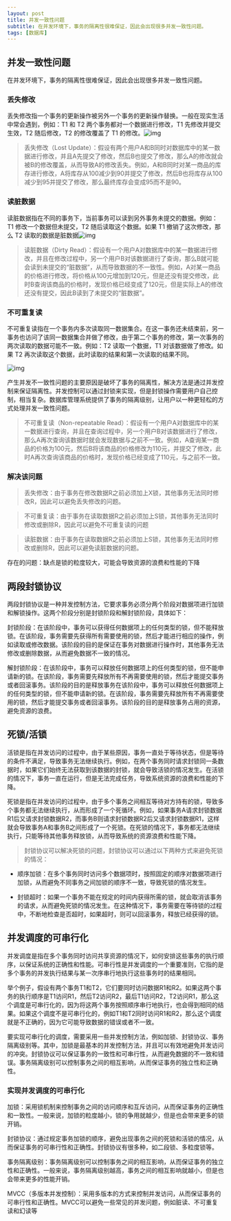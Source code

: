 ```yaml
---
layout: post
title: 并发一致性问题
subtitle: 在并发环境下，事务的隔离性很难保证，因此会出现很多并发一致性问题。
tags: [数据库]
---
```


## 并发一致性问题

在并发环境下，事务的隔离性很难保证，因此会出现很多并发一致性问题。

### 丢失修改

丢失修改指一个事务的更新操作被另外一个事务的更新操作替换。一般在现实生活中常会遇到，例如：T1 和 T2 两个事务都对一个数据进行修改，T1 先修改并提交生效，T2 随后修改，T2 的修改覆盖了 T1 的修改。![img](https://camo.githubusercontent.com/43e0bcae7603de0e236f6e4c73ac4343c279d00a2dc8f144cadf368caabd565a/68747470733a2f2f63732d6e6f7465732d313235363130393739362e636f732e61702d6775616e677a686f752e6d7971636c6f75642e636f6d2f696d6167652d32303139313230373232313734343234342e706e67)

> 丢失修改（Lost Update）：假设有两个用户A和B同时对数据库中的某一数据进行修改，并且A先提交了修改，然后B也提交了修改，那么A的修改就会被B的修改覆盖，从而导致A的修改丢失。例如，A和B同时对某一商品的库存进行修改，A将库存从100减少到90并提交了修改，然后B也将库存从100减少到95并提交了修改，那么最终库存会变成95而不是90。


### 读脏数据

读脏数据指在不同的事务下，当前事务可以读到另外事务未提交的数据。例如：T1 修改一个数据但未提交，T2 随后读取这个数据。如果 T1 撤销了这次修改，那么 T2 读取的数据是脏数据![img](https://camo.githubusercontent.com/153121db732e2d471cd447a0bead75acd302d68962b36ba391d607141a701654/68747470733a2f2f63732d6e6f7465732d313235363130393739362e636f732e61702d6775616e677a686f752e6d7971636c6f75642e636f6d2f696d6167652d32303139313230373232313932303336382e706e67)

> 读脏数据（Dirty Read）：假设有一个用户A对数据库中的某一数据进行修改，并且在修改过程中，另一个用户B对该数据进行了查询，那么B就可能会读到未提交的“脏数据”，从而导致数据的不一致性。例如，A对某一商品的价格进行修改，将价格从100元增加到120元，但是还没有提交修改，此时B查询该商品的价格时，发现价格已经变成了120元，但是实际上A的修改还没有提交，因此B读到了未提交的“脏数据”。


### 不可重复读

不可重复读指在一个事务内多次读取同一数据集合。在这一事务还未结束前，另一事务也访问了该同一数据集合并做了修改，由于第二个事务的修改，第一次事务的两次读取的数据可能不一致。例如：T2 读取一个数据，T1 对该数据做了修改。如果 T2 再次读取这个数据，此时读取的结果和第一次读取的结果不同。

![img](https://camo.githubusercontent.com/718d52fc7785b8c4c6878b8218adcad1a8c66b8a05fc5a581226e7c9950db004/68747470733a2f2f63732d6e6f7465732d313235363130393739362e636f732e61702d6775616e677a686f752e6d7971636c6f75642e636f6d2f696d6167652d32303139313230373232323130323031302e706e67)

产生并发不一致性问题的主要原因是破坏了事务的隔离性，解决方法是通过并发控制来保证隔离性。并发控制可以通过封锁来实现，但是封锁操作需要用户自己控制，相当复杂。数据库管理系统提供了事务的隔离级别，让用户以一种更轻松的方式处理并发一致性问题。


> 不可重复读（Non-repeatable Read）：假设有一个用户A对数据库中的某一数据进行查询，并且在查询过程中，另一个用户B对该数据进行了修改，那么A再次查询该数据时就会发现数据与之前不一致。例如，A查询某一商品的价格为100元，然后B将该商品的价格修改为110元，并提交了修改，此时A再次查询该商品的价格时，发现价格已经变成了110元，与之前不一致。

### 解决该问题


> 丢失修改：由于事务在修改数据R之前必须加上X锁，其他事务无法同时修改R，因此可以避免丢失修改的问题。

> 不可重复读：由于事务在读取数据R之前必须加上S锁，其他事务无法同时修改或删除R，因此可以避免不可重复读的问题

> 读脏数据：由于事务在读取数据R之前必须加上S锁，其他事务无法同时修改或删除R，因此可以避免读脏数据的问题。


存在的问题：缺点是锁的粒度较大，可能会导致资源的浪费和性能的下降

## 两段封锁协议

两段封锁协议是一种并发控制方法，它要求事务必须分两个阶段对数据项进行加锁和解锁操作。这两个阶段分别是封锁阶段和解封锁阶段，具体如下：

封锁阶段：在该阶段中，事务可以获得任何数据项上的任何类型的锁，但不能释放锁。在该阶段，事务需要先获得所有需要使用的锁，然后才能进行相应的操作，例如读取或修改数据。该阶段的目的是保证在事务对数据进行操作时，其他事务无法修改或删除数据，从而避免数据不一致的情况。

解封锁阶段：在该阶段中，事务可以释放任何数据项上的任何类型的锁，但不能申请新的锁。在该阶段，事务需要先释放所有不再需要使用的锁，然后才能提交事务或者回滚事务。该阶段的目的是释放事务在该阶段中，事务可以释放任何数据项上的任何类型的锁，但不能申请新的锁。在该阶段，事务需要先释放所有不再需要使用的锁，然后才能提交事务或者回滚事务。该阶段的目的是释放事务占用的资源，避免资源的浪费。


## 死锁/活锁

活锁是指在并发访问的过程中，由于某些原因，事务一直处于等待状态，但是等待的条件不满足，导致事务无法继续执行。例如，在两个事务同时请求封锁同一条数据时，如果它们始终无法获取到该数据的封锁，就会导致活锁的情况发生。在活锁的情况下，事务一直在运行，但是无法完成任务，导致系统资源的浪费和性能的下降。

死锁是指在并发访问的过程中，由于多个事务之间相互等待对方持有的锁，导致多个事务都无法继续执行，从而形成了一个死循环。例如，如果事务A请求封锁数据R1后又请求封锁数据R2，而事务B则请求封锁数据R2后又请求封锁数据R1，这样就会导致事务A和事务B之间形成了一个死锁。在死锁的情况下，事务都无法继续执行，只能等待其他事务释放锁，从而导致系统的资源浪费和性能下降。


> 封锁协议可以解决死锁的问题，封锁协议可以通过以下两种方式来避免死锁的情况：

- 顺序加锁：在多个事务同时访问多个数据项时，按照固定的顺序对数据项进行加锁，从而避免不同事务之间加锁的顺序不一致，导致死锁的情况发生。

- 封锁超时：如果一个事务不能在规定的时间内获得所需的锁，就会取消该事务的请求，从而避免死锁的情况发生。在这种情况下，事务需要在等待锁的过程中，不断地检查是否超时，如果超时，则可以回滚事务，释放已经获得的锁。


## 并发调度的可串行化

并发调度是指在多个事务同时访问共享资源的情况下，如何安排这些事务的执行顺序，以保证系统的正确性和性能。可串行性是并发调度的一个重要准则，它指的是多个事务的并发执行结果与某一次序串行地执行这些事务时的结果相同。

举个例子，假设有两个事务T1和T2，它们要同时访问数据R1和R2。如果这两个事务的执行顺序是T1访问R1，然后T2访问R2，最后T1访问R2，T2访问R1，那么这个调度是可串行化的，因为将这两个事务按照顺序串行地执行，也会得到相同的结果。如果这个调度不是可串行化的，例如T1和T2同时访问R1和R2，那么这个调度就是不正确的，因为它可能导致数据的错误或者不一致。

要实现可串行化的调度，需要采用一些并发控制方法，例如加锁、封锁协议、事务隔离级别等。其中，加锁是最基本的并发控制方法，并且可以有效地避免并发访问的冲突。封锁协议可以保证事务的一致性和可串行性，从而避免数据的不一致和错误。事务隔离级别可以控制事务之间的相互影响，从而保证事务的独立性和正确性。

### 实现并发调度的可串行化

加锁：采用锁机制来控制事务之间的访问顺序和互斥访问，从而保证事务的正确性和一致性。一般来说，加锁的粒度越小，锁的争用就越少，但是也会带来更多的锁开销。

封锁协议：通过规定事务加锁的顺序，避免出现事务之间的死锁和活锁的情况，从而保证事务的可串行性和正确性。封锁协议有很多种，如二段锁、多粒度锁等。

事务隔离级别：事务隔离级别可以控制事务之间的相互影响，从而保证事务的独立性和正确性。一般来说，事务隔离级别越高，事务之间的相互影响就越小，但是也会带来更多的性能开销。

MVCC（多版本并发控制）：采用多版本的方式来控制并发访问，从而保证事务的可串行性和正确性。MVCC可以避免一些常见的并发问题，例如脏读、不可重复读和幻读等